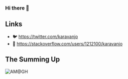 ### Hi there 👋

## Links

- 🐦 https://twitter.com/karavanjo
- 📒 https://stackoverflow.com/users/1212100/karavanjo

## The Summing Up

![AM@GH](https://github-readme-stats.vercel.app/api/?username=karavanjo&show_icons=true&title_color=fff&icon_color=35a8df&text_color=9f9f9f&bg_color=151515)
